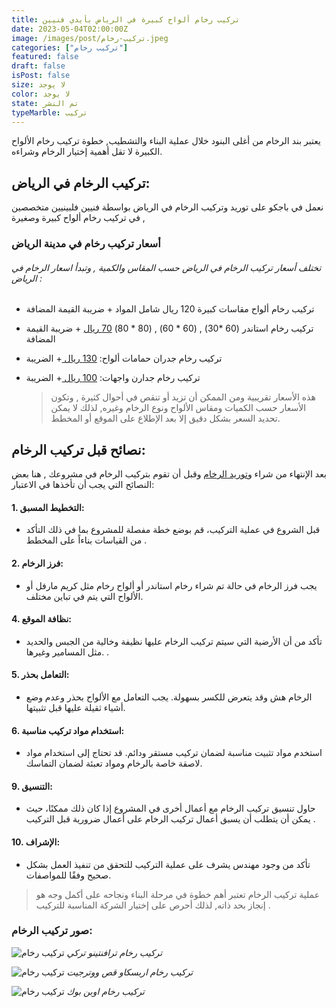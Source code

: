 ```yaml
---
title: تركيب رخام ألواح كبيرة في الرياض بأيدي فنيين
date: 2023-05-04T02:00:00Z
image: /images/post/تركيب-رخام.jpeg
categories: ["تركيب رخام"]
featured: false
draft: false
isPost: false
size: لا يوجد
color: لا يوجد
state: تم النشر
typeMarble: تركيب
---
```


يعتبر بند الرخام من أغلى البنود خلال عملية البناء والتشطيب, خطوة تركيب رخام الألواح الكبيرة لا تقل أهمية إختيار الرخام وشراءه.

## تركيب الرخام في الرياض:

نعمل في باجكو على توريد وتركيب الرخام في الرياض بواسطة فنيين فلبينيين متخصصين في تركيب رخام ألواح كبيرة وصغيرة ,

### أسعار تركيب رخام في مدينة الرياض

###### تختلف أسعار تركيب الرخام في الرياض حسب المقاس والكمية , وتبدأ اسعار الرخام في الرياض :

- تركيب رخام ألواح مقاسات كبيرة 120 ريال شامل المواد + ضريبة القيمة المضافة
- تركيب رخام استاندر (60 \*30) , (60 \* 60) , (80 \* 80) <ins> 70 ريال</ins> + ضريبة القيمة المضافة
- تركيب رخام جدران حمامات ألواح: <ins>130 ريال </ins> + الضريبة
- تركيب رخام جدارن واجهات: <ins>100 ريال </ins> + الضريبة

  > هذه الأسعار تقريبية ومن الممكن أن تزيد أو تنقص في أحوال كثيرة , وتكون الأسعار حسب الكميات ومقاس الألواح ونوع الرخام وغيره, لذلك لا يمكن تحديد السعر بشكل دقيق إلا بعد الإطلاع على الموقع أو المخطط.

## نصائح قبل تركيب الرخام:

بعد الإنتهاء من شراء و[توريد الرخام] وقبل أن تقوم بتركيب الرخام في مشروعك , هنا بعض النصائح التي يجب أن تأخذها في الاعتبار:

[توريد الرخام]: https://bajco-sa.com/posts/%D8%AA%D9%88%D8%B1%D9%8A%D8%AF-%D8%B1%D8%AE%D8%A7%D9%85

#### 1. التخطيط المسبق:

- قبل الشروع في عملية التركيب، قم بوضع خطة مفصلة للمشروع بما في ذلك التأكد من القياسات بناءاً على المخطط .

#### 2. فرز الرخام:

- يجب فرز الرخام في حالة تم شراء رخام استاندر أو ألواح رخام مثل كريم مارفل أو الألواح التي يتم في تباين مختلف.

#### 4. نظافة الموقع:

- تأكد من أن الأرضية التي سيتم تركيب الرخام عليها نظيفة وخالية من الجبس والحديد مثل المسامير وغيرها. .

#### 5. التعامل بحذر:

- الرخام هش وقد يتعرض للكسر بسهولة. يجب التعامل مع الألواح بحذر وعدم وضع أشياء ثقيلة عليها قبل تثبيتها.

#### 6. استخدام مواد تركيب مناسبة:

- استخدم مواد تثبيت مناسبة لضمان تركيب مستقر ودائم. قد تحتاج إلى استخدام مواد لاصقة خاصة بالرخام ومواد تعبئة لضمان التماسك.

#### 9. التنسيق:

- حاول تنسيق تركيب الرخام مع أعمال أخرى في المشروع إذا كان ذلك ممكنًا، حيث يمكن أن يتطلب أن يسبق أعمال تركيب الرخام على أعمال ضرورية قبل التركيب .

#### 10. الإشراف:

- تأكد من وجود مهندس يشرف على عملية التركيب للتحقق من تنفيذ العمل بشكل صحيح وفقًا للمواصفات.

> عملية تركيب الرخام تعتبر أهم خطوة في مرحلة البناء ونجاحه على أكمل وجه هو إنجاز بحد ذاته, لذلك أحرص على إختيار الشركة المناسبة للتركيب
> .

### صور تركيب الرخام:

![تركيب رخام](/images/post/تركيب-رخام-ترافنتينو-جدران-وارضيات.jpeg)
_تركيب رخام ترافنتينو تركي_

![تركيب رخام](/images/post/تركيب-رخام-ووترجيت.jpeg)
_تركيب رخام اربسكاو قص ووترجيت_

![تركيب رخام](/images/post/تركيب-رخام-اوبن-بوك.jpeg)
_تركيب رخام اوبن بوك_
